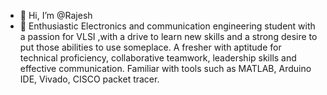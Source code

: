 - 👋 Hi, I’m @Rajesh
- 👀 Enthusiastic Electronics and communication engineering student with a passion for VLSI ,with a drive to learn new
skills and a strong desire to put those abilities to use someplace. A fresher with aptitude for technical proficiency,
collaborative teamwork, leadership skills and effective communication.
Familiar with tools such as
MATLAB, Arduino IDE, Vivado, CISCO packet tracer.

<!---
Sandurrajesh/Sandurrajesh is a ✨ special ✨ repository because its `README.md` (this file) appears on your GitHub profile.
You can click the Preview link to take a look at your changes.
--->
